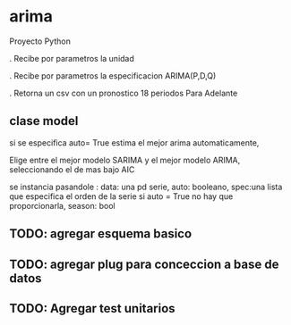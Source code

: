 # arima

Proyecto Python

. Recibe por parametros la unidad 

. Recibe por parametros la especificacion ARIMA(P,D,Q) 

. Retorna un csv con un pronostico 18 periodos Para Adelante



## clase model

si se especifica auto= True estima el mejor arima
automaticamente,

Elige entre el mejor modelo SARIMA y el mejor modelo ARIMA,
seleccionando el de mas bajo AIC


se instancia pasandole :
data:  una pd serie, auto: booleano,
spec:una lista que especifica el orden de la serie
si auto = True no hay que proporcionarla,
season: bool

## TODO: agregar esquema basico

## TODO: agregar plug para conceccion a base de datos


## TODO: Agregar test unitarios
